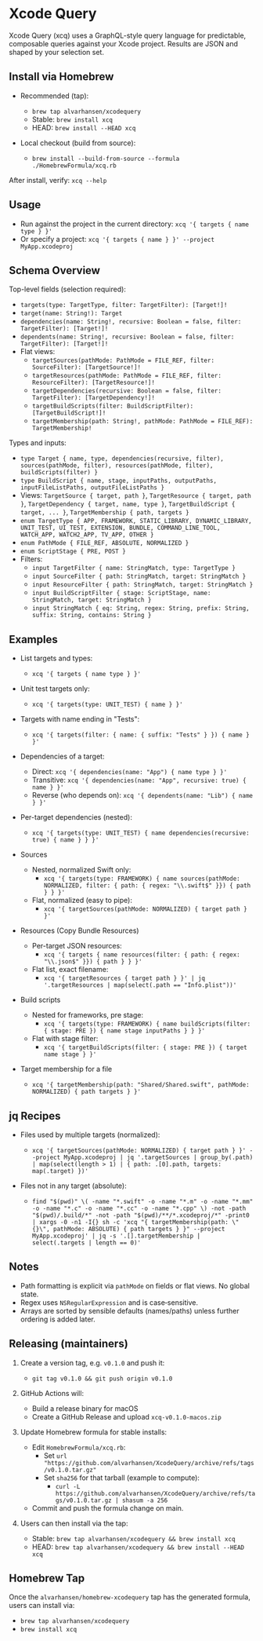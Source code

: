 # Xcode Query

Xcode Query (xcq) uses a GraphQL-style query language for predictable, composable queries against your Xcode project. Results are JSON and shaped by your selection set.

## Install via Homebrew

- Recommended (tap):
  - `brew tap alvarhansen/xcodequery`
  - Stable: `brew install xcq`
  - HEAD: `brew install --HEAD xcq`

- Local checkout (build from source):
  - `brew install --build-from-source --formula ./HomebrewFormula/xcq.rb`

After install, verify: `xcq --help`

## Usage

- Run against the project in the current directory: `xcq '{ targets { name type } }'`
- Or specify a project: `xcq '{ targets { name } }' --project MyApp.xcodeproj`

## Schema Overview

Top-level fields (selection required):
- `targets(type: TargetType, filter: TargetFilter): [Target!]!`
- `target(name: String!): Target`
- `dependencies(name: String!, recursive: Boolean = false, filter: TargetFilter): [Target!]!`
- `dependents(name: String!, recursive: Boolean = false, filter: TargetFilter): [Target!]!`
- Flat views:
  - `targetSources(pathMode: PathMode = FILE_REF, filter: SourceFilter): [TargetSource!]!`
  - `targetResources(pathMode: PathMode = FILE_REF, filter: ResourceFilter): [TargetResource!]!`
  - `targetDependencies(recursive: Boolean = false, filter: TargetFilter): [TargetDependency!]!`
  - `targetBuildScripts(filter: BuildScriptFilter): [TargetBuildScript!]!`
  - `targetMembership(path: String!, pathMode: PathMode = FILE_REF): TargetMembership!`

Types and inputs:
- `type Target { name, type, dependencies(recursive, filter), sources(pathMode, filter), resources(pathMode, filter), buildScripts(filter) }`
- `type BuildScript { name, stage, inputPaths, outputPaths, inputFileListPaths, outputFileListPaths }`
- Views: `TargetSource { target, path }`, `TargetResource { target, path }`, `TargetDependency { target, name, type }`, `TargetBuildScript { target, ... }`, `TargetMembership { path, targets }`
- `enum TargetType { APP, FRAMEWORK, STATIC_LIBRARY, DYNAMIC_LIBRARY, UNIT_TEST, UI_TEST, EXTENSION, BUNDLE, COMMAND_LINE_TOOL, WATCH_APP, WATCH2_APP, TV_APP, OTHER }`
- `enum PathMode { FILE_REF, ABSOLUTE, NORMALIZED }`
- `enum ScriptStage { PRE, POST }`
- Filters:
  - `input TargetFilter { name: StringMatch, type: TargetType }`
  - `input SourceFilter { path: StringMatch, target: StringMatch }`
  - `input ResourceFilter { path: StringMatch, target: StringMatch }`
  - `input BuildScriptFilter { stage: ScriptStage, name: StringMatch, target: StringMatch }`
  - `input StringMatch { eq: String, regex: String, prefix: String, suffix: String, contains: String }`

## Examples

- List targets and types:
  - `xcq '{ targets { name type } }'`

- Unit test targets only:
  - `xcq '{ targets(type: UNIT_TEST) { name } }'`

- Targets with name ending in "Tests":
  - `xcq '{ targets(filter: { name: { suffix: "Tests" } }) { name } }'`

- Dependencies of a target:
  - Direct: `xcq '{ dependencies(name: "App") { name type } }'`
  - Transitive: `xcq '{ dependencies(name: "App", recursive: true) { name } }'`
  - Reverse (who depends on): `xcq '{ dependents(name: "Lib") { name } }'`

- Per-target dependencies (nested):
  - `xcq '{ targets(type: UNIT_TEST) { name dependencies(recursive: true) { name } } }'`

- Sources
  - Nested, normalized Swift only:
    - `xcq '{ targets(type: FRAMEWORK) { name sources(pathMode: NORMALIZED, filter: { path: { regex: "\\.swift$" }}) { path } } }'`
  - Flat, normalized (easy to pipe):
    - `xcq '{ targetSources(pathMode: NORMALIZED) { target path } }'`

- Resources (Copy Bundle Resources)
  - Per-target JSON resources:
    - `xcq '{ targets { name resources(filter: { path: { regex: "\\.json$" }}) { path } } }'`
  - Flat list, exact filename:
    - `xcq '{ targetResources { target path } }' | jq '.targetResources | map(select(.path == "Info.plist"))'`

- Build scripts
  - Nested for frameworks, pre stage:
    - `xcq '{ targets(type: FRAMEWORK) { name buildScripts(filter: { stage: PRE }) { name stage inputPaths } } }'`
  - Flat with stage filter:
    - `xcq '{ targetBuildScripts(filter: { stage: PRE }) { target name stage } }'`

- Target membership for a file
  - `xcq '{ targetMembership(path: "Shared/Shared.swift", pathMode: NORMALIZED) { path targets } }'`

## jq Recipes

- Files used by multiple targets (normalized):
  - `xcq '{ targetSources(pathMode: NORMALIZED) { target path } }' --project MyApp.xcodeproj | jq '.targetSources | group_by(.path) | map(select(length > 1) | { path: .[0].path, targets: map(.target) })'`

- Files not in any target (absolute):
  - `find "$(pwd)" \( -name "*.swift" -o -name "*.m" -o -name "*.mm" -o -name "*.c" -o -name "*.cc" -o -name "*.cpp" \) -not -path "$(pwd)/.build/*" -not -path "$(pwd)/**/*.xcodeproj/*" -print0 | xargs -0 -n1 -I{} sh -c 'xcq "{ targetMembership(path: \"{}\", pathMode: ABSOLUTE) { path targets } }" --project MyApp.xcodeproj' | jq -s '.[].targetMembership | select(.targets | length == 0)'`

## Notes

- Path formatting is explicit via `pathMode` on fields or flat views. No global state.
- Regex uses `NSRegularExpression` and is case‑sensitive.
- Arrays are sorted by sensible defaults (names/paths) unless further ordering is added later.

## Releasing (maintainers)

1) Create a version tag, e.g. `v0.1.0` and push it:
   - `git tag v0.1.0 && git push origin v0.1.0`

2) GitHub Actions will:
   - Build a release binary for macOS
   - Create a GitHub Release and upload `xcq-v0.1.0-macos.zip`

3) Update Homebrew formula for stable installs:
   - Edit `HomebrewFormula/xcq.rb`:
     - Set `url "https://github.com/alvarhansen/XcodeQuery/archive/refs/tags/v0.1.0.tar.gz"`
     - Set `sha256` for that tarball (example to compute):
       - `curl -L https://github.com/alvarhansen/XcodeQuery/archive/refs/tags/v0.1.0.tar.gz | shasum -a 256`
   - Commit and push the formula change on main.

4) Users can then install via the tap:
   - Stable: `brew tap alvarhansen/xcodequery && brew install xcq`
   - HEAD: `brew tap alvarhansen/xcodequery && brew install --HEAD xcq`

## Homebrew Tap

Once the `alvarhansen/homebrew-xcodequery` tap has the generated formula, users can install via:

- `brew tap alvarhansen/xcodequery`
- `brew install xcq`
